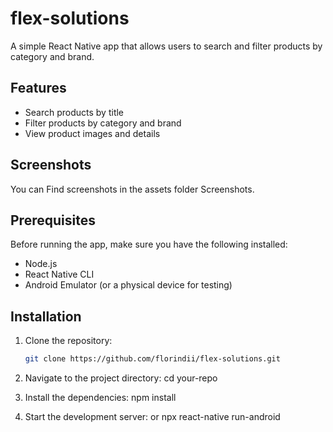 # flex-solutions

A simple React Native app that allows users to search and filter products by category and brand.

## Features

- Search products by title
- Filter products by category and brand
- View product images and details

## Screenshots

You can Find screenshots in the assets folder Screenshots.

## Prerequisites

Before running the app, make sure you have the following installed:

- Node.js
- React Native CLI
- Android Emulator (or a physical device for testing)

## Installation

1. Clone the repository:

   ```bash
   git clone https://github.com/florindii/flex-solutions.git
2. Navigate to the project directory:
   cd your-repo

3. Install the dependencies:
   npm install

4. Start the development server:
or  npx react-native run-android

